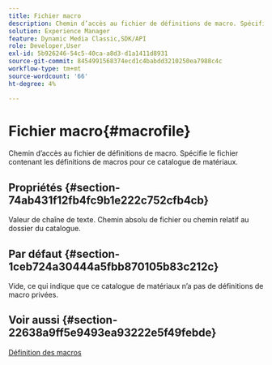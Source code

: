 ```yaml
---
title: Fichier macro
description: Chemin d’accès au fichier de définitions de macro. Spécifie le fichier contenant les définitions de macros pour ce catalogue de matériaux.
solution: Experience Manager
feature: Dynamic Media Classic,SDK/API
role: Developer,User
exl-id: 5b926246-54c5-40ca-a8d3-d1a1411d8931
source-git-commit: 8454991568374ecd1c4babdd3210250ea7988c4c
workflow-type: tm+mt
source-wordcount: '66'
ht-degree: 4%

---
```


# Fichier macro{#macrofile}

Chemin d’accès au fichier de définitions de macro. Spécifie le fichier contenant les définitions de macros pour ce catalogue de matériaux.

## Propriétés {#section-74ab431f12fb4fc9b1e222c752cfb4cb}

Valeur de chaîne de texte. Chemin absolu de fichier ou chemin relatif au dossier du catalogue.

## Par défaut {#section-1ceb724a30444a5fbb870105b83c212c}

Vide, ce qui indique que ce catalogue de matériaux n’a pas de définitions de macro privées.

## Voir aussi {#section-22638a9ff5e9493ea93222e5f49febde}

[Définition des macros](../../../../../ir-api/material-cat/image-rendering-api-ref/c-ir-material-catalog/c-ir-macro-definition-reference/c-ir-macro-definition-reference.md#concept-477b77fa187147bfa55fa67134d4a453)
